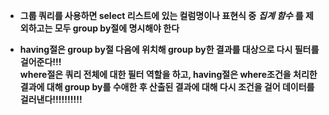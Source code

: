 * **그룹 쿼리를 사용하면 select 리스트에 있는 컬럼명이나 표현식 중** 
*__집계 함수__*
**를 제외하고는 모두 group by절에 명시해야 한다**





* **having절은 group by절 다음에 위치해 group by한 결과를 대상으로 다시 필터를 걸어준다!!!**  
__where절은 쿼리 전체에 대한 필터 역할을 하고, having절은 where조건을 처리한 결과에 대해 group by를 수애한 후 산출된 결과에 대해 다시 조건을 걸어 데이터를 걸러낸다!!!!!!!!!!__
